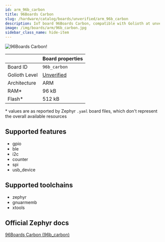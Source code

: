 ```yaml
---
id: arm_96b_carbon
title: 96Boards Carbon
slug: /hardware/catalog/boards/unverified/arm_96b_carbon
description: IoT board 96Boards Carbon, compatible with Golioth at unverified level.
image: /img/boards/arm/96b_carbon.jpg
sidebar_class_name: hide-item
---
```


[//]: # (This is an auto-generated file, do not edit! Changes to it will be lost upon re-generation)

![96Boards Carbon!](/img/boards/arm/96b_carbon.jpg "96Boards Carbon")

|                | Board properties     |
| -------------  | -------------------- |
| Board ID       | `96b_carbon` |
| Golioth Level  | [Unverified](/hardware#unverified-boards) |
| Architecture   | ARM |
| RAM*           | 96 kB |
| Flash*         | 512 kB |

\* values are as reported by Zephyr `.yaml` board files, which don't represent the overall available resources



## Supported features

* gpio
* ble
* i2c
* counter
* spi
* usb_device

## Supported toolchains

* zephyr
* gnuarmemb
* xtools

## Official Zephyr docs

[96Boards Carbon (96b_carbon)](https://docs.zephyrproject.org/latest/boards/arm/96b_carbon/doc/index.html)
